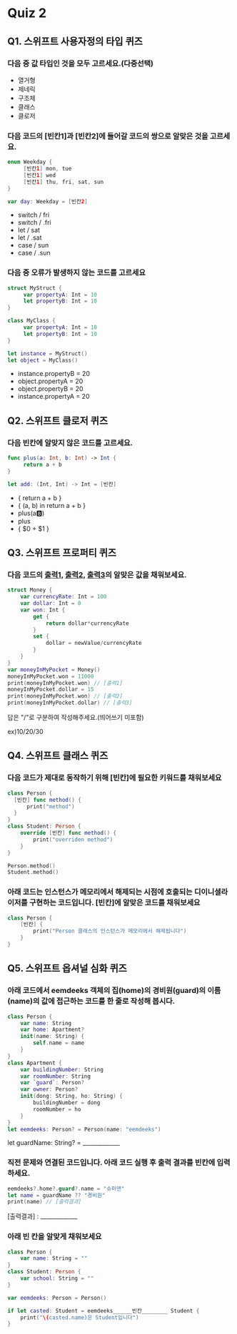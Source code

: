 # Quiz 2
## Q1. 스위프트 사용자정의 타입 퀴즈

### 다음 중 값 타입인 것을 모두 고르세요.(다중선택)
- 열거형
- 제네릭
- 구조체
- 클래스
- 클로저


### 다음 코드의 [빈칸1]과 [빈칸2]에 들어갈 코드의 쌍으로 알맞은 것을 고르세요.

```swift
enum Weekday {
     [빈칸1] mon, tue
     [빈칸1] wed
     [빈칸1] thu, fri, sat, sun
}

var day: Weekday = [빈칸2]

```

- switch / fri
- switch / .fri
- let / sat
- let / .sat
- case / sun
- case / .sun

### 다음 중 오류가 발생하지 않는 코드를 고르세요
```swift
struct MyStruct {
     var propertyA: Int = 10
     let propertyB: Int = 10
}

class MyClass {
     var propertyA: Int = 10
     let propertyB: Int = 10
}

let instance = MyStruct()
let object = MyClass()
```
- instance.propertyB = 20
- object.propertyA = 20
- object.propertyB = 20
- instance.propertyA = 20

## Q2. 스위프트 클로저 퀴즈

### 다음 빈칸에 알맞지 않은 코드를 고르세요.

 
```swift
func plus(a: Int, b: Int) -> Int {
     return a + b
}

let add: (Int, Int) -> Int = [빈칸]
```
- { return a + b }
- { (a, b) in return a + b }
- plus(a:b:)
- plus
- { $0 + $1 }

## Q3. 스위프트 프로퍼티 퀴즈

### 다음 코드의 [출력1], [출력2], [출력3]의 알맞은 값을 채워보세요.
```swift
struct Money {
    var currencyRate: Int = 100
    var dollar: Int = 0
    var won: Int {
        get {
            return dollar*currencyRate
        }
        set {
            dollar = newValue/currencyRate
        }
    }
}
var moneyInMyPocket = Money()
moneyInMyPocket.won = 11000
print(moneyInMyPocket.won) // [출력1]
moneyInMyPocket.dollar = 15
print(moneyInMyPocket.won) // [출력2]
print(moneyInMyPocket.dollar) // [출력3]
```
 

[출력1]:_____

[출력2]:_____

[출력3]:_____

답은 "/"로 구분하여 작성해주세요.(띄어쓰기 미포함)

ex)10/20/30

## Q4. 스위프트 클래스 퀴즈

### 다음 코드가 제대로 동작하기 위해 [빈칸]에 필요한 키워드를 채워보세요

```swift
class Person {
  [빈칸] func method() {
      print("method")
  }
}
class Student: Person {
    override [빈칸] func method() {
        print("overriden method")
    }
}

Person.method()
Student.method()
```

### 아래 코드는 인스턴스가 메모리에서 해제되는 시점에 호출되는 디이니셜라이저를 구현하는 코드입니다. [빈칸]에 알맞은 코드를 채워보세요

```swift
class Person {
    [빈칸] {
        print("Person 클래스의 인스턴스가 메모리에서 해제됩니다")
    }
}
```

## Q5. 스위프트 옵셔널 심화 퀴즈

### 아래 코드에서 eemdeeks 객체의 집(home)의 경비원(guard)의 이름(name)의 값에 접근하는 코드를 한 줄로 작성해 봅시다.

```swift
class Person {
    var name: String
    var home: Apartment?
    init(name: String) {
        self.name = name
    }
}
class Apartment {
    var buildingNumber: String
    var roomNumber: String
    var `guard`: Person?
    var owner: Person?
    init(dong: String, ho: String) {
        buildingNumber = dong
        roomNumber = ho
    }
}
let eemdeeks: Person? = Person(name: "eemdeeks")
```
 let guardName: String? = _____________

### 직전 문제와 연결된 코드입니다. 아래 코드 실행 후 출력 결과를 빈칸에 입력하세요.

```swift
eemdeeks?.home?.guard?.name = "슈퍼맨"
let name = guardName ?? "경비원"
print(name) // [출력결과]
```
[출력결과] : _____________


### 아래 빈 칸을 알맞게 채워보세요

```swift
class Person {
    var name: String = ""
}
class Student: Person {
    var school: String = ""
}

var eemdeeks: Person = Person()

if let casted: Student = eemdeeks______빈칸________ Student {
    print("\(casted.name)은 Student입니다")
}






























